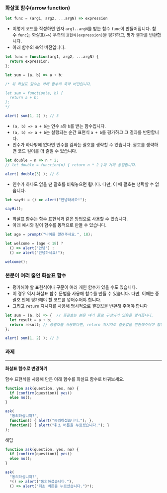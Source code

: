 ### 화살표 함수(arrow function)

```jsx
let func = (arg1, arg2, ...argN) => expression
```

- 이렇게 코드를 작성하면 인자 `arg1..argN`를 받는 함수 `func`이 만들어집니다. 함수 `func`는 화살표(`=>`) 우측의 `표현식(expression)`을 평가하고, 평가 결과를 반환합니다.
- 아래 함수의 축약 버전입니다.

```jsx
let func = function(arg1, arg2, ...argN) {
  return expression;
};
```

```jsx
let sum = (a, b) => a + b;

/* 위 화살표 함수는 아래 함수의 축약 버전입니다.

let sum = function(a, b) {
  return a + b;
};
*/

alert( sum(1, 2) ); // 3
```

- `(a, b) => a + b`는 인수 `a`와 `b`를 받는 함수입니다.
- `(a, b) => a + b`는 실행되는 순간 표현식 `a + b`를 평가하고 그 결과를 반환합니다.
- 인수가 하나밖에 없다면 인수를 감싸는 괄호를 생략할 수 있습니다. 괄호를 생략하면 코드 길이를 더 줄일 수 있습니다.

```jsx
let double = n => n * 2;
// let double = function(n) { return n * 2 }과 거의 동일합니다.

alert( double(3) ); // 6
```

- 인수가 하나도 없을 땐 괄호를 비워놓으면 됩니다. 다만, 이 때 괄호는 생략할 수 없습니다.

```jsx
let sayHi = () => alert("안녕하세요!");

sayHi();
```

- 화살표 함수는 함수 표현식과 같은 방법으로 사용할 수 있습니다.
- 아래 예시와 같이 함수를 동적으로 만들 수 있습니다.

```jsx
let age = prompt("나이를 알려주세요.", 18);

let welcome = (age < 18) ?
  () => alert('안녕') :
  () => alert("안녕하세요!");

welcome();
```

### 본문이 여러 줄인 화살표 함수

- 평가해야 할 표현식이나 구문이 여러 개인 함수가 있을 수도 있습니다.
- 이 경우 역시 화살표 함수 문법을 사용해 함수를 만들 수 있습니다. 다만, 이때는 중괄호 안에 평가해야 할 코드를 넣어주어야 합니다.
- 그리고 `return` 지시자를 사용해 명시적으로 결괏값을 반환해 주어야 합니다

```jsx
let sum = (a, b) => {  // 중괄호는 본문 여러 줄로 구성되어 있음을 알려줍니다.
  let result = a + b;
  return result; // 중괄호를 사용했다면, return 지시자로 결괏값을 반환해주어야 합니다.
};

alert( sum(1, 2) ); // 3
```

### 과제

---

****화살표 함수로 변경하기****

함수 표현식을 사용해 만든 아래 함수를 화살표 함수로 바꿔보세요.

```jsx
function ask(question, yes, no) {
  if (confirm(question)) yes()
  else no();
}

ask(
  "동의하십니까?",
  function() { alert("동의하셨습니다."); },
  function() { alert("취소 버튼을 누르셨습니다."); }
);
```

해답

```jsx
function ask(question, yes, no) {
  if (confirm(question)) yes()
  else no();
}

ask(
  "동의하십니까?",
  *() => alert("동의하셨습니다."),
  () => alert("취소 버튼을 누르셨습니다.")*);
```
